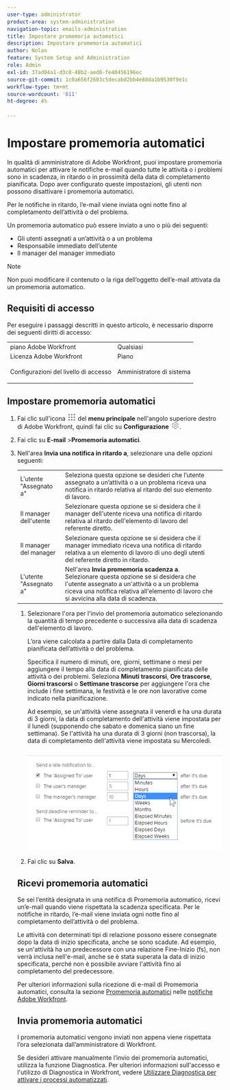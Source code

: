 ```yaml
---
user-type: administrator
product-area: system-administration
navigation-topic: emails-administration
title: Impostare promemoria automatici
description: Impostare promemoria automatici
author: Nolan
feature: System Setup and Administration
role: Admin
exl-id: 37ad04a1-d3c8-48b2-aed8-fe40456196ec
source-git-commit: 1c0a656f2603c5decabd2bb4e88da1b9530f9e1c
workflow-type: tm+mt
source-wordcount: '611'
ht-degree: 4%

---
```


# Impostare promemoria automatici

<!--DON'T DELETE, DRAFT OR HIDE THIS ARTICLE. IT IS LINKED TO THE PRODUCT, THROUGH THE CONTEXT SENSITIVE HELP LINKS.-->

In qualità di amministratore di Adobe Workfront, puoi impostare promemoria automatici per attivare le notifiche e-mail quando tutte le attività o i problemi sono in scadenza, in ritardo o in prossimità della data di completamento pianificata. Dopo aver configurato queste impostazioni, gli utenti non possono disattivare i promemoria automatici.

Per le notifiche in ritardo, l’e-mail viene inviata ogni notte fino al completamento dell’attività o del problema.

Un promemoria automatico può essere inviato a uno o più dei seguenti:

* Gli utenti assegnati a un’attività o a un problema
* Responsabile immediato dell’utente
* Il manager del manager immediato

>[!NOTE]
>
>Non puoi modificare il contenuto o la riga dell’oggetto dell’e-mail attivata da un promemoria automatico.

## Requisiti di accesso

Per eseguire i passaggi descritti in questo articolo, è necessario disporre dei seguenti diritti di accesso:

<table style="table-layout:auto"> 
 <col> 
 <col> 
 <tbody> 
  <tr> 
   <td role="rowheader">piano Adobe Workfront</td> 
   <td>Qualsiasi</td> 
  </tr> 
  <tr> 
   <td role="rowheader">Licenza Adobe Workfront</td> 
   <td>Piano</td> 
  </tr> 
  <tr> 
   <td role="rowheader">Configurazioni del livello di accesso</td> 
   <td> <p>Amministratore di sistema</p> </td> 
  </tr> 
 </tbody> 
</table>

## Impostare promemoria automatici

1. Fai clic sull&#39;icona ![](assets/main-menu-icon.png) del **menu principale** nell&#39;angolo superiore destro di Adobe Workfront, quindi fai clic su **Configurazione** ![](assets/gear-icon-settings.png).

1. Fai clic su **E-mail** >**Promemoria automatici**.

1. Nell&#39;area **Invia una notifica in ritardo a**, selezionare una delle opzioni seguenti:

   <table>
    <tr>
        <td>L'utente "Assegnato a"</td>
        <td>Seleziona questa opzione se desideri che l’utente assegnato a un’attività o a un problema riceva una notifica in ritardo relativa al ritardo del suo elemento di lavoro.</td>
        <td></td>
    </tr>
    <tr>
        <td>Il manager dell'utente</td>
        <td>Selezionare questa opzione se si desidera che il manager dell'utente riceva una notifica di ritardo relativa al ritardo dell'elemento di lavoro del referente diretto.</td>
        <td></td>
    </tr>
    <tr>
        <td>Il manager del manager</td>
        <td>Selezionare questa opzione se si desidera che il manager immediato riceva una notifica di ritardo relativa a un elemento di lavoro di uno degli utenti del referente diretto in ritardo.</td>
        <td></td>
    </tr>
    <tr>
        <td>L'utente "Assegnato a"</td>
        <td>Nell'area <b>Invia promemoria scadenza a</b>. Selezionare questa opzione se si desidera che l'utente assegnato a un'attività o a un problema riceva una notifica relativa all'elemento di lavoro che si avvicina alla data di scadenza.</td>
        <td></td>
    </tr>
</table>

1. Selezionare l&#39;ora per l&#39;invio del promemoria automatico selezionando la quantità di tempo precedente o successiva alla data di scadenza dell&#39;elemento di lavoro.

   L’ora viene calcolata a partire dalla Data di completamento pianificata dell’attività o del problema.

   Specifica il numero di minuti, ore, giorni, settimane o mesi per aggiungere il tempo alla data di completamento pianificata delle attività o dei problemi. Seleziona **Minuti trascorsi**, **Ore trascorse**, **Giorni trascorsi** o **Settimane trascorse** per aggiungere l&#39;ora che include i fine settimana, le festività e le ore non lavorative come indicato nella pianificazione.

   Ad esempio, se un&#39;attività viene assegnata il venerdì e ha una durata di 3 giorni, la data di completamento dell&#39;attività viene impostata per il lunedì (supponendo che sabato e domenica siano un fine settimana). Se l&#39;attività ha una durata di 3 giorni (non trascorsa), la data di completamento dell&#39;attività viene impostata su Mercoledì.

   ![](assets/time-increments-for-automatic-reminder.png)

1. Fai clic su **Salva**.

## Ricevi promemoria automatici

Se sei l’entità designata in una notifica di Promemoria automatico, ricevi un’e-mail quando viene rispettata la scadenza specificata. Per le notifiche in ritardo, l’e-mail viene inviata ogni notte fino al completamento dell’attività o del problema.

Le attività con determinati tipi di relazione possono essere consegnate dopo la data di inizio specificata, anche se sono scadute. Ad esempio, se un&#39;attività ha un predecessore con una relazione Fine-Inizio (fs), non verrà inclusa nell&#39;e-mail, anche se è stata superata la data di inizio specificata, perché non è possibile avviare l&#39;attività fino al completamento del predecessore.

Per ulteriori informazioni sulla ricezione di e-mail di Promemoria automatici, consulta la sezione [Promemoria automatici](../../../workfront-basics/using-notifications/wf-notifications.md#automatic-reminders) nelle [notifiche Adobe Workfront](../../../workfront-basics/using-notifications/wf-notifications.md).

## Invia promemoria automatici

I promemoria automatici vengono inviati non appena viene rispettata l’ora selezionata dall’amministratore di Workfront.

Se desideri attivare manualmente l’invio dei promemoria automatici, utilizza la funzione Diagnostica. Per ulteriori informazioni sull&#39;accesso e l&#39;utilizzo di Diagnostica in Workfront, vedere [Utilizzare Diagnostica per attivare i processi automatizzati](../../../administration-and-setup/manage-workfront/run-diagnostics/use-diagnostics-to-trigger-automated-processes.md).
